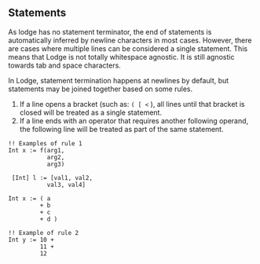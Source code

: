 ## Statements
As lodge has no statement terminator, the end of statements is automatically inferred by newline characters in most cases. However, there are cases where multiple lines can be considered a single statement. This means that Lodge is not totally whitespace agnostic. It is still agnostic towards tab and space characters.

In Lodge, statement termination happens at newlines by default, but statements may be joined together based on some rules. 
1. If a line opens a bracket (such as: `( [ <` ), all lines until that bracket is closed will be treated as a single statement.
2. If a line ends with an operator that requires another following operand, the following line will be treated as part of the same statement.


``` Lodge
!! Examples of rule 1
Int x := f(arg1,
	       arg2,
	       arg3)

 [Int] l := [val1, val2,
	       val3, val4]	

Int x := ( a
		 + b
		 + c
		 + d )

!! Example of rule 2
Int y := 10 +
         11 +
	     12
```




